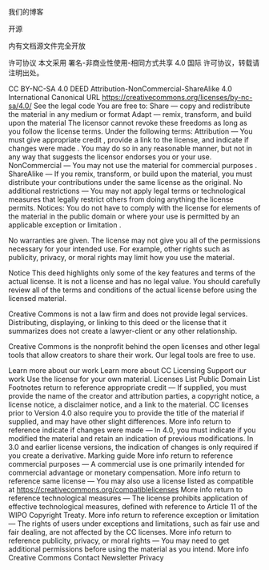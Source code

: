 我们的博客

开源

内有文档源文件完全开放

许可协议
本文采用 署名-非商业性使用-相同方式共享 4.0 国际 许可协议，转载请注明出处。

CC BY-NC-SA 4.0 DEED
Attribution-NonCommercial-ShareAlike 4.0 International
Canonical URL  https://creativecommons.org/licenses/by-nc-sa/4.0/
See the legal code
You are free to:
Share — copy and redistribute the material in any medium or format
Adapt — remix, transform, and build upon the material
The licensor cannot revoke these freedoms as long as you follow the license terms.
Under the following terms:
Attribution — You must give appropriate credit , provide a link to the license, and indicate if changes were made . You may do so in any reasonable manner, but not in any way that suggests the licensor endorses you or your use.
NonCommercial — You may not use the material for commercial purposes .
ShareAlike — If you remix, transform, or build upon the material, you must distribute your contributions under the same license as the original.
No additional restrictions — You may not apply legal terms or technological measures that legally restrict others from doing anything the license permits.
Notices:
You do not have to comply with the license for elements of the material in the public domain or where your use is permitted by an applicable exception or limitation .

No warranties are given. The license may not give you all of the permissions necessary for your intended use. For example, other rights such as publicity, privacy, or moral rights may limit how you use the material.

 Notice
This deed highlights only some of the key features and terms of the actual license. It is not a license and has no legal value. You should carefully review all of the terms and conditions of the actual license before using the licensed material.

Creative Commons is not a law firm and does not provide legal services. Distributing, displaying, or linking to this deed or the license that it summarizes does not create a lawyer-client or any other relationship.

Creative Commons is the nonprofit behind the open licenses and other legal tools that allow creators to share their work. Our legal tools are free to use.

Learn more about our work
Learn more about CC Licensing
Support our work
Use the license for your own material.
Licenses List
Public Domain List
Footnotes
 return to reference appropriate credit — If supplied, you must provide the name of the creator and attribution parties, a copyright notice, a license notice, a disclaimer notice, and a link to the material. CC licenses prior to Version 4.0 also require you to provide the title of the material if supplied, and may have other slight differences.
More info
 return to reference indicate if changes were made — In 4.0, you must indicate if you modified the material and retain an indication of previous modifications. In 3.0 and earlier license versions, the indication of changes is only required if you create a derivative.
Marking guide
More info
 return to reference commercial purposes — A commercial use is one primarily intended for commercial advantage or monetary compensation.
More info
 return to reference same license — You may also use a license listed as compatible at https://creativecommons.org/compatiblelicenses
More info
 return to reference technological measures — The license prohibits application of effective technological measures, defined with reference to Article 11 of the WIPO Copyright Treaty.
More info
 return to reference exception or limitation — The rights of users under exceptions and limitations, such as fair use and fair dealing, are not affected by the CC licenses.
More info
 return to reference publicity, privacy, or moral rights — You may need to get additional permissions before using the material as you intend.
More info
Creative Commons
Contact
Newsletter
Privacy
